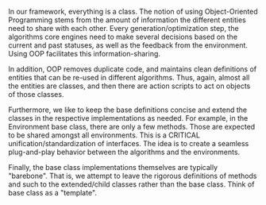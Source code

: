 In our framework, everything is a class. The notion of using Object-Oriented
Programming stems from the amount of information the different entities need
to share with each other. Every generation/optimization step, the algorithms
core engines need to make several decisions based on the current and past
statuses, as well as the feedback from the environment. Using OOP facilitates
this information-sharing.

In addition, OOP removes duplicate code, and maintains clean definitions of
entities that can be re-used in different algorithms. Thus, again, almost
all the entities are classes, and then there are action scripts to act on objects
of those classes.

Furthermore, we like to keep the base definitions concise and extend the classes
in the respective implementations as needed. For example, in the Environment
base class, there are only a few methods. Those are expected to be shared amongst
all environments. This is a CRITICAL unification/standardization of interfaces.
The idea is to create a seamless plug-and-play behavior between the algorithms
and the environments.

Finally, the base class implementations themselves are typically "barebone". That
is, we attempt to leave the rigorous definitions of methods and such to the
extended/child classes rather than the base class. Think of base class as a
"template".
